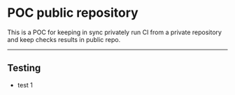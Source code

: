 # POC public repository

This is a POC for keeping in sync privately run CI from a private repository and keep checks results in public repo.

---

## Testing

- test 1
